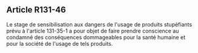 Article R131-46
----
Le stage de sensibilisation aux dangers de l'usage de produits stupéfiants prévu
à l'article 131-35-1 a pour objet de faire prendre conscience au condamné des
conséquences dommageables pour la santé humaine et pour la société de l'usage de
tels produits.
